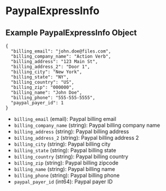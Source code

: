 # PaypalExpressInfo

## Example PaypalExpressInfo Object

```
{
  "billing_email": "john.doe@files.com",
  "billing_company_name": "Action Verb",
  "billing_address": "123 Main St",
  "billing_address_2": "Door 1",
  "billing_city": "New York",
  "billing_state": "NY",
  "billing_country": "US",
  "billing_zip": "000000",
  "billing_name": "John Doe",
  "billing_phone": "555-555-5555",
  "paypal_payer_id": 1
}
```

* `billing_email` (email): Paypal billing email
* `billing_company_name` (string): Paypal billing company name
* `billing_address` (string): Paypal billing address
* `billing_address_2` (string): Paypal billing address 2
* `billing_city` (string): Paypal billing city
* `billing_state` (string): Paypal billing state
* `billing_country` (string): Paypal billing country
* `billing_zip` (string): Paypal billing zipcode
* `billing_name` (string): Paypal billing name
* `billing_phone` (string): Paypal billing phone
* `paypal_payer_id` (int64): Paypal payer ID
